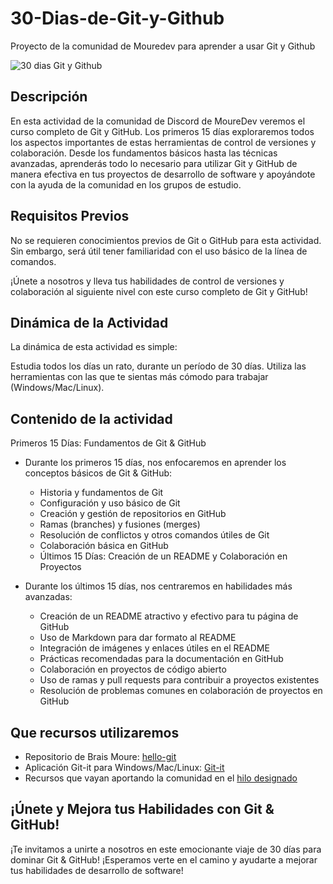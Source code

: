 # 30-Dias-de-Git-y-Github
Proyecto de la comunidad de Mouredev para aprender a usar Git y Github

![30 dias Git y Github](https://github.com/Rikmij/30-Dias-de-Git-y-Github/assets/135878591/85ad0fbe-ba0c-48bb-ae5a-3d7cf9606305)


## Descripción
En esta actividad de la comunidad de Discord de MoureDev veremos el curso completo de Git y GitHub. Los primeros 15 días exploraremos todos los aspectos importantes de estas herramientas de control de versiones y colaboración. Desde los fundamentos básicos hasta las técnicas avanzadas, aprenderás todo lo necesario para utilizar Git y GitHub de manera efectiva en tus proyectos de desarrollo de software y apoyándote con la ayuda de la comunidad en los grupos de estudio.

## Requisitos Previos
No se requieren conocimientos previos de Git o GitHub para esta actividad. Sin embargo, será útil tener familiaridad con el uso básico de la línea de comandos.

¡Únete a nosotros y lleva tus habilidades de control de versiones y colaboración al siguiente nivel con este curso completo de Git y GitHub!

## Dinámica de la Actividad
La dinámica de esta actividad es simple:

Estudia todos los días un rato, durante un período de 30 días.
Utiliza las herramientas con las que te sientas más cómodo para trabajar (Windows/Mac/Linux).

## Contenido de la actividad
Primeros 15 Días: Fundamentos de Git & GitHub
- Durante los primeros 15 días, nos enfocaremos en aprender los conceptos básicos de Git & GitHub:

    - Historia y fundamentos de Git
    - Configuración y uso básico de Git
    - Creación y gestión de repositorios en GitHub
    - Ramas (branches) y fusiones (merges)
    - Resolución de conflictos y otros comandos útiles de Git
    - Colaboración básica en GitHub
    - Últimos 15 Días: Creación de un README y Colaboración en Proyectos

- Durante los últimos 15 días, nos centraremos en habilidades más avanzadas:

    - Creación de un README atractivo y efectivo para tu página de GitHub
    - Uso de Markdown para dar formato al README
    - Integración de imágenes y enlaces útiles en el README
    - Prácticas recomendadas para la documentación en GitHub
    - Colaboración en proyectos de código abierto
    - Uso de ramas y pull requests para contribuir a proyectos existentes
    - Resolución de problemas comunes en colaboración de proyectos en GitHub

## Que recursos utilizaremos
- Repositorio de Brais Moure: [hello-git](https://github.com/mouredev/hello-git)
- Aplicación Git-it para Windows/Mac/Linux: [Git-it](https://github.com/jlord/git-it-electron)
- Recursos que vayan aportando la comunidad en el [hilo designado](https://discord.com/channels/729672926432985098/1221229403347095632)
  
## ¡Únete y Mejora tus Habilidades con Git & GitHub!
¡Te invitamos a unirte a nosotros en este emocionante viaje de 30 días para dominar Git & GitHub! ¡Esperamos verte en el camino y ayudarte a mejorar tus habilidades de desarrollo de software!
